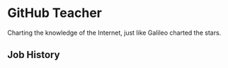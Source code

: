 # GitHub Teacher

Charting the knowledge of the Internet, just like Galileo charted the stars.


## Job History


